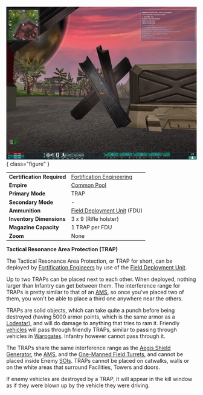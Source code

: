 ![entrace](../images/TRAP.jpg){ class="figure" }

|                            |                                                                             |
| -------------------------- | --------------------------------------------------------------------------- |
| **Certification Required** | [Fortification Engineering](../certifications/Fortification_Engineering.md) |
| **Empire**                 | [Common Pool](../terminology/Common_Pool.md)                                |
| **Primary Mode**           | TRAP                                                                        |
| **Secondary Mode**         | \-                                                                          |
| **Ammunition**             | [Field Deployment Unit](Field_Deployment_Unit.md) (FDU)                     |
| **Inventory Dimensions**   | 3 x 9 (Rifle holster)                                                       |
| **Magazine Capacity**      | 1 TRAP per FDU                                                              |
| **Zoom**                   | None                                                                        |

**Tactical Resonance Area Protection (TRAP)**

The Tactical Resonance Area Protection, or TRAP for short, can be deployed by
[Fortification Engineers](../certifications/Fortification_Engineering.md) by use
of the [Field Deployment Unit](Field_Deployment_Unit.md).

Up to two TRAPs can be placed next to each other. When deployed, nothing larger
than Infantry can get between them. The interference range for TRAPs is pretty
similar to that of an [AMS](../vehicles/Advanced_Mobile_Station.md), so once
you've placed two of them, you won't be able to place a third one anywhere near
the others.

TRAPs are solid objects, which can take quite a punch before being destroyed
(having 5000 armor points, which is the same armor as a
[Lodestar](../vehicles/Lodestar.md)), and will do damage to anything that tries
to ram it. Friendly [vehicles](../vehicles/Vehicle.md) will pass through
friendly TRAPs, similar to passing through vehicles in
[Warpgates](../locations/Warpgate.md). Infantry however cannot pass through it.

The TRAPs share the same interference range as the
[Aegis Shield Generator](Aegis_Shield_Generator.md), the
[AMS](../vehicles/Advanced_Mobile_Station.md), and the
[One-Manned Field Turrets](One-Manned_Field_Turret.md), and cannot be placed
inside Enemy [SOIs](../locations/Sphere_of_Influence.md). TRAPs cannot be placed
on catwalks, walls or on the white areas that surround Facilities, Towers and
doors.

If enemy vehicles are destroyed by a TRAP, it will appear in the kill window as
if they were blown up by the vehicle they were driving.


